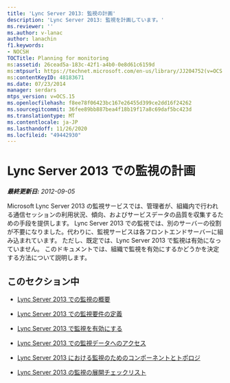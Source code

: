 ```yaml
---
title: 'Lync Server 2013: 監視の計画'
description: 'Lync Server 2013: 監視を計画しています。'
ms.reviewer: ''
ms.author: v-lanac
author: lanachin
f1.keywords:
- NOCSH
TOCTitle: Planning for monitoring
ms:assetid: 26cead5a-183c-42f1-a4b0-0e8d61c6159d
ms:mtpsurl: https://technet.microsoft.com/en-us/library/JJ204752(v=OCS.15)
ms:contentKeyID: 48183671
ms.date: 07/23/2014
manager: serdars
mtps_version: v=OCS.15
ms.openlocfilehash: f8ee78f06423bc167e26455d399ce2dd16f24262
ms.sourcegitcommit: 36fee89bb887bea4f18b19f17a8c69daf5bc423d
ms.translationtype: MT
ms.contentlocale: ja-JP
ms.lasthandoff: 11/26/2020
ms.locfileid: "49442930"
---
```

# <a name="planning-for-monitoring-in-lync-server-2013"></a>Lync Server 2013 での監視の計画

<div data-xmlns="http://www.w3.org/1999/xhtml">

<div class="topic" data-xmlns="http://www.w3.org/1999/xhtml" data-msxsl="urn:schemas-microsoft-com:xslt" data-cs="https://msdn.microsoft.com/">

<div data-asp="https://msdn2.microsoft.com/asp">



</div>

<div id="mainSection">

<div id="mainBody">

<span> </span>

_**最終更新日:** 2012-09-05_

Microsoft Lync Server 2013 の監視サービスでは、管理者が、組織内で行われる通信セッションの利用状況、傾向、およびサービスデータの品質を収集するための手段を提供します。 Lync Server 2013 での監視では、別のサーバーの役割が不要になりました。代わりに、監視サービスは各フロントエンドサーバーに組み込まれています。 ただし、既定では、Lync Server 2013 で監視は有効になっていません。 このドキュメントでは、組織で監視を有効にするかどうかを決定する方法について説明します。

<div>

## <a name="in-this-section"></a>このセクション中

  - [Lync Server 2013 での監視の概要](lync-server-2013-overview-of-monitoring.md)

  - [Lync Server 2013 での監視要件の定義](lync-server-2013-defining-your-requirements-for-monitoring.md)

  - [Lync Server 2013 で監視を有効にする](lync-server-2013-enabling-monitoring.md)

  - [Lync Server 2013 での監視データへのアクセス](lync-server-2013-accessing-monitoring-data.md)

  - [Lync Server 2013 における監視のためのコンポーネントとトポロジ](lync-server-2013-components-and-topologies-for-monitoring.md)

  - [Lync Server 2013 の監視の展開チェックリスト](lync-server-2013-deployment-checklist-for-monitoring.md)

</div>

</div>

<span> </span>

</div>

</div>

</div>

